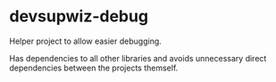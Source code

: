 # devsupwiz-debug
Helper project to allow easier debugging.

Has dependencies to all other libraries and avoids unnecessary direct dependencies between the projects themself. 

